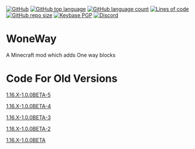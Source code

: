 [![GitHub](https://img.shields.io/github/license/PugsMods/WoneWay?label=License%3A&style=for-the-badge)](https://github.com/PugsMods/WoneWay)
[![GitHub top language](https://img.shields.io/github/languages/top/PugsMods/WoneWay?style=for-the-badge)](https://github.com/PugsMods/WoneWay)
[![GitHub language count](https://img.shields.io/github/languages/count/PugsMods/WoneWay?style=for-the-badge)](https://github.com/PugsMods/WoneWay)
[![Lines of code](https://img.shields.io/tokei/lines/github.com/PugsMods/WoneWay?label=Lines%20Of%20Code%3A&style=for-the-badge)](https://github.com/PugsMods/WoneWay)
[![GitHub repo size](https://img.shields.io/github/repo-size/PugsMods/WoneWay?style=for-the-badge)](https://github.com/PugsMods/WoneWay)
[![Keybase PGP](https://img.shields.io/keybase/pgp/pugzarecute?style=for-the-badge)](https://keybase.io/pugzarecute)
[![Discord](https://img.shields.io/discord/773211530413867028?label=Discord%3A&style=for-the-badge)](https://discord.gg/geNRqMu5XW)
# WoneWay
A Minecraft mod which adds One way blocks

# Code For Old Versions
[1.16.X-1.0.0BETA-5](https://github.com/PugsMods/WoneWay/tree/591c93b35a1fd989caf92e192c621966d53ea19c)

[1.16.X-1.0.0BETA-4](https://github.com/PugsMods/WoneWay/tree/f093fb328a30c6e8364390360645f008c68f0026)

[1.16.X-1.0.0BETA-3 ](https://github.com/PugsMods/WoneWay/tree/a414ceb1d006e782b6f72f312c7216e4b1817579)

[1.16.X-1.0.0BETA-2](https://github.com/PugsMods/WoneWay/tree/c33a7dbb7d13d01802a808d1ea2f122755621f3f)

[1.16.X-1.0.0BETA](https://github.com/PugsMods/WoneWay/tree/586fa61c540c7ef4b5c4360204986b83922a518b)

